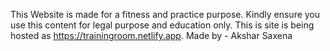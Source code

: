 This Website is made for a fitness and practice purpose. Kindly ensure you use this content for legal purpose and education only. This is site is being hosted as https://trainingroom.netlify.app. Made by - Akshar Saxena
